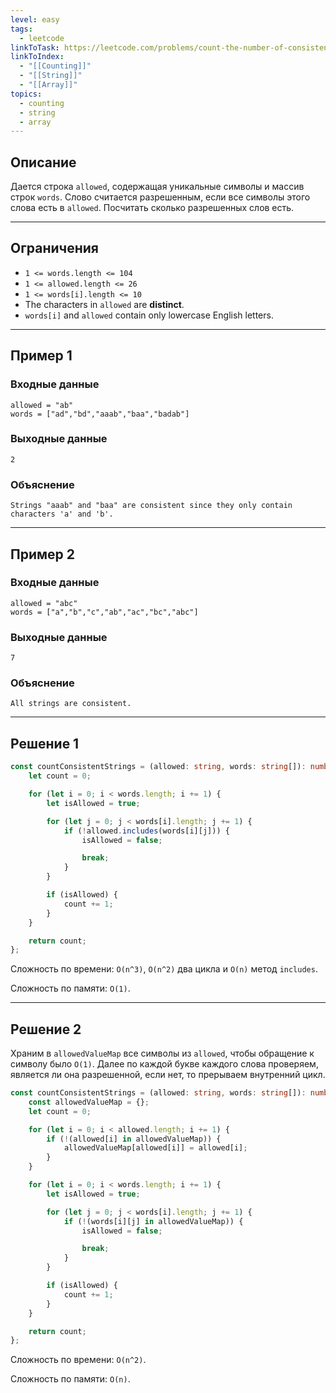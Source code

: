 ```yaml
---
level: easy
tags:
  - leetcode
linkToTask: https://leetcode.com/problems/count-the-number-of-consistent-strings/
linkToIndex:
  - "[[Counting]]"
  - "[[String]]"
  - "[[Array]]"
topics:
  - counting
  - string
  - array
---
```

## Описание

Дается строка `allowed`, содержащая уникальные символы и массив строк `words`. Слово считается разрешенным, если все символы этого слова есть в `allowed`. Посчитать сколько разрешенных слов есть.

---
## Ограничения

- `1 <= words.length <= 104`
- `1 <= allowed.length <= 26`
- `1 <= words[i].length <= 10`
- The characters in `allowed` are **distinct**.
- `words[i]` and `allowed` contain only lowercase English letters.

---
## Пример 1

### Входные данные

```
allowed = "ab"
words = ["ad","bd","aaab","baa","badab"]
```
### Выходные данные

```
2
```
### Объяснение

```
Strings "aaab" and "baa" are consistent since they only contain characters 'a' and 'b'.
```

---
## Пример 2

### Входные данные

```
allowed = "abc"
words = ["a","b","c","ab","ac","bc","abc"]
```
### Выходные данные

```
7
```
### Объяснение

```
All strings are consistent.
```

---


## Решение 1

```typescript
const countConsistentStrings = (allowed: string, words: string[]): number => {
	let count = 0;

	for (let i = 0; i < words.length; i += 1) {
		let isAllowed = true;

		for (let j = 0; j < words[i].length; j += 1) {
			if (!allowed.includes(words[i][j])) {
				isAllowed = false;

				break;
			}
		}

		if (isAllowed) {
			count += 1;
		}
	}

	return count;
};
```

Сложность по времени: `O(n^3)`, `O(n^2)` два цикла и `O(n)` метод `includes`.

Сложность по памяти: `O(1)`.

---
## Решение 2

Храним в `allowedValueMap` все символы из `allowed`, чтобы обращение к символу было `O(1)`.
Далее по каждой букве каждого слова проверяем, является ли она разрешенной, если нет, то прерываем внутренний цикл.

```typescript
const countConsistentStrings = (allowed: string, words: string[]): number => {
	const allowedValueMap = {};
	let count = 0;

	for (let i = 0; i < allowed.length; i += 1) {
		if (!(allowed[i] in allowedValueMap)) {
			allowedValueMap[allowed[i]] = allowed[i];
		}
	}

	for (let i = 0; i < words.length; i += 1) {
		let isAllowed = true;

		for (let j = 0; j < words[i].length; j += 1) {
			if (!(words[i][j] in allowedValueMap)) {
				isAllowed = false;

				break;
			}
		}

		if (isAllowed) {
			count += 1;
		}
	}

	return count;
};
```

Сложность по времени: `O(n^2)`.

Сложность по памяти: `O(n)`.